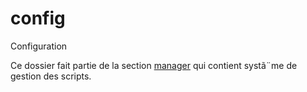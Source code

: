 # config

Configuration

Ce dossier fait partie de la section [manager](..) qui contient systã¨me de gestion des scripts.

